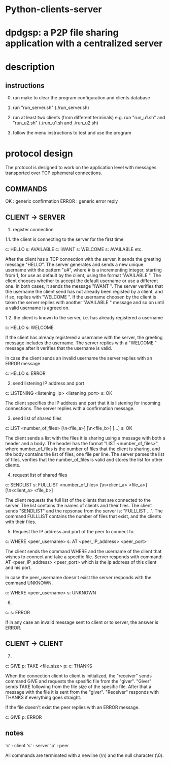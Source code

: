 Python-clients-server
=====================
dpdgsp: a P2P file sharing application with a centralized server
===


description
===

instructions
---

0. run make to clear the program configuration and clients database

1. run "run_server.sh" (./run_server.sh)

2. run at least two clients (from different terminals)
    e.g. run "run_u1.sh" and "run_u2.sh" (./run_u1.sh and ./run_u2.sh)

3. follow the menu instructions to test and use the program



protocol design
===
The protocol is designed to work on the application level with messages
transported over TCP ephemeral connections.


COMMANDS
---

OK : generic confirmation
ERROR : generic error reply


CLIENT -> SERVER
---

1. register connection

1.1. the client is connecting to the server for the first time

c: HELLO
s: AVAILABLE <username>
c: IWANT <username>
s: WELCOME <username>
s: AVAILABLE <username>
etc.

After the client has a TCP connection with the server, it sends the greeting
message "HELLO". The server generates and sends a new unique username with
the pattern "u#", where # is a incrementing integer, starting from 1, for use
as default by the client, using the format "AVAILABLE <username>". The client
chooses whether to accept the default username or use a different one. In both
cases, it sends the message "IWANT <username>". The server verifies that
the username the client send has not already been registed by a client, and
if so, replies with "WELCOME <username>". If the username choosen by the client
is taken the server replies with another "AVAILABLE <username>" message and
so on until a valid username is agreed on.



1.2. the client is known to the server, i.e. has already registered a username

c: HELLO <username>
s: WELCOME <username>

If the client has already registered a username with the server, the greeting
message includes the username. The server replies with a "WELCOME <username>"
message after it verifies that the username is valid.

In case the client sends an invalid username the server replies with an ERROR
message.

c: HELLO <username>
s: ERROR



2. send listening IP address and port

c: LISTENING <listening_ip> <listening_port>
s: OK

The client specifies the IP address and port that it is listening for incoming
connections. The server replies with a confirmation message.



3. send list of shared files

c: LIST <number_of_files> [\n<file_a>] [\n<file_b>] [...]
s: OK

The client sends a list with the files it is sharing using a message with both
a header and a body. The header has the format "LIST <number_of_files>", where
number_of_files is the number of files that the client is sharing, and the body
contains the list of files, one file per line. The server parses the list of
files, verifies that the number_of_files is valid and stores the list for other
clients.



4. request list of shared files

c: SENDLIST
s: FULLLIST <number_of_files> [\n<client_a> <file_a>] [\n<client_a> <file_b>]

The client requests the full list of the clients that are connected to
the server. The list contains the names of clients and their files. The client
sends "SENDLIST" and the repsonse from the server is: "FULLLIST ...".
The command FULLLIST contains the number of files that exist, and the clients
with their files.



5. Request the IP address and port of the peer to connect to.

c: WHERE <peer_username>
s: AT <peer_IP_address> <peer_port>

The client sends the command WHERE and the username of the client that wishes
to connect and take a specific file. Server responds with command:
AT <peer_IP_address> <peer_port> which is the ip address of this client and
his port.

In case the peer_username doesn't exist the server responds with the command
UNKNOWN.

c: WHERE <peer_username>
s: UNKNOWN



6.
c: <invalid message>
s: ERROR

If in any case an invalid message sent to client or to server, the answer is
ERROR.



CLIENT -> CLIENT
---

7.
c: GIVE <filename>
p: TAKE <file_size>
p: <file buffer>
c: THANKS

When the connection client to client is initialized, the "receiver" sends
command GIVE <filename> and requests the spesific file from the "giver".
"Giver" sends TAKE following from the file size of the spesific file. After that
a message with the file it is sent from the "giver". "Receiver" responds with
THANKS if everything goes straight.

If the file doesn't exist the peer replies with an ERROR message.

c: GIVE <filename>
p: ERROR


notes
---
'c' :  client
's' :  server
'p' :  peer

All commands are terminated with a newline (\n) and the null character (\0).